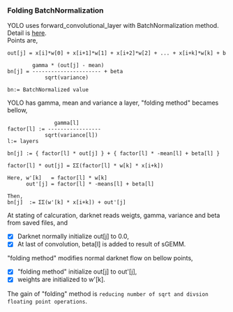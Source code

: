 ### Folding BatchNormalization ###

YOLO uses forward_convolutional_layer with BatchNormalization method.  
Detail is [here](http://machinethink.net/blog/object-detection-with-yolo/).  
Points are, 

```
out[j] = x[i]*w[0] + x[i+1]*w[1] + x[i+2]*w[2] + ... + x[i+k]*w[k] + b

        gamma * (out[j] - mean)
bn[j] = ---------------------- + beta
            sqrt(variance)
            
bn:= BatchNormalized value
```

YOLO has gamma, mean and variance a layer, "folding method" becames bellow,


```
               gamma[l]
factor[l] := -----------------
            sqrt(variance[l])
l:= layers
  
bn[j] := { factor[l] * out[j] } + { factor[l] * -mean[l] + beta[l] }

factor[l] * out[j] = ΣΣ(factor[l] * w[k] * x[i+k])

Here, w'[k]   = factor[l] * w[k]
      out'[j] = factor[l] * -means[l] + beta[l]

Then,
bn[j]  := ΣΣ(w'[k] * x[i+k]) + out'[j]

```
At stating of calcuration, darknet reads weigts, gamma, variance and beta from saved files, and
- [x] Darknet normally initialize out[j] to 0.0,  
- [x] At last of convolution, beta[l] is added to result of sGEMM.

"folding method" modifies normal darknet flow on bellow points,
- [x] "folding method" initialize out[j] to out'[j],  
- [x] weights are initialized to w'[k].  

The gain of "folding" method is ``reducing number of sqrt and divsion floating point operations``.  
